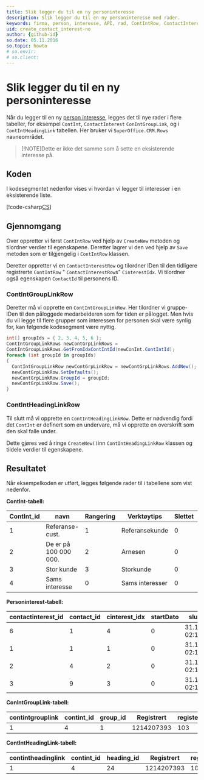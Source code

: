 ```yaml
---
title: Slik legger du til en ny personinteresse
description: Slik legger du til en ny personinteresse med rader.
keywords: firma, person, interesse, API, rad, ContIntRow, ContactInterestRow, ContIntGroupLinkRow, ContIntHeadingLinkRow
uid: create_contact_interest-no
author: {github-id}
so.date: 05.11.2016
so.topic: howto
# so.envir:
# so.client:
---
```


# Slik legger du til en ny personinteresse

Når du legger til en ny [person interesse][1], legges det til nye rader i flere tabeller, for eksempel `ContInt`, `ContactInterest` `ConIntGroupLink`, og i `ContIntHeadingLink` tabellen. Her bruker vi `SuperOffice.CRM.Rows` navneområdet.

> [!NOTE]Dette er ikke det samme som å sette en eksisterende interesse på.
> 
## Koden

I kodesegmentet nedenfor vises vi hvordan vi legger til interesser i en eksisterende liste.

[!code-csharp[CS](includes/add-interest.cs)]

## Gjennomgang

Over oppretter vi først `ContIntRow` ved hjelp av `CreateNew` metoden og tilordner verdier til egenskapene. Deretter lagrer vi den ved hjelp av `Save` metoden som er tilgjengelig i `ContIntRow` klassen.

Deretter oppretter vi en `ContactInterestRow` og tilordner IDen til den tidligere registrerte `ContIntRow` " `ContactInterestRow`s" `CinterestIdx`. Vi tilordner også egenskapen `ContactId` til personens ID.

### ContIntGroupLinkRow

Deretter må vi opprette en `ContIntGroupLinkRow`. Her tilordner vi gruppe-IDen til den påloggede medarbeideren som for tiden er pålogget. Men hvis du vil legge til flere grupper som interessen for personen skal være synlig for, kan følgende kodesegment være nyttig.

```csharp
int[] groupIds = { 2, 3, 4, 5, 6 };
ContIntGroupLinkRows newContGrpLinkRows =
ContIntGroupLinkRows.GetFromIdxContIntId(newConInt.ContIntId);
foreach (int groupId in groupIds)
{
  ContIntGroupLinkRow newContGrpLinkRow = newContGrpLinkRows.AddNew();
  newContGrpLinkRow.SetDefaults();
  newContGrpLinkRow.GroupId = groupId;
  newContGrpLinkRow.Save();
}
```

### ContIntHeadingLinkRow

Til slutt må vi opprette en `ContIntHeadingLinkRow`. Dette er nødvendig fordi det `ContInt` er definert som en undervare, må vi opprette en overskrift som den skal falle under.

Dette gjøres ved å ringe `CreateNew()`inn `ContIntHeadingLinkRow` klassen og tildele verdier til egenskapene.

## Resultatet

Når eksempelkoden er utført, legges følgende rader til i tabellene som vist nedenfor.

 **ContInt-tabell:** 

| ContInt_id | navn | Rangering | Verktøytips | Slettet | Registrert | ...|
|---|---|---|---|---|---|---|
| 1 | Referanse-cust. | 1 | Referansekunde | 0 | 0 | |
| 2 | De er på 100 000 000. | 2 | Arnesen | 0 | 0 | |
| 3 | Stor kunde | 3 | Storkunde | 0 | 0 | |
| 4 | Sams interesse | 0 | Sams interesser | 0 | 1214207393 | |

 **Personinterest-tabell:** 

| contactinterest_id | contact_id | cinterest_idx | startDato | sluttDato | Flagg | Registrert |
|---|---|---|---|---|---|---|
| 6 | 1 | 4 | 0 | 31.12.2021 02:13:49 | 0 | 28.10.2021 13.14:59 |
| 1 | 1 | 1 | 0 | 31.12.2021 02:13:49 | 0 | 28.10.2021 13.14:59 |
| 2 | 4 | 2 | 0 | 31.12.2021 02:13:49| 0 | 28.10.2021 13.14:59 |
| 3 | 9 | 3 | 0 | 31.12.2021 02:13:49| 0 | 28.10.2021 13.14:59 |

 **ConIntGroupLink-tabell:** 

| contintgrouplink | contint_id | group_id | Registrert | registered_associate | ... |
|---|---|---|---|---|---|
| 1 | 4 | 1 | 1214207393 | 103 | |

 **ContIntHeadingLink-tabell:** 

| contintheadinglink | contint_id | heading_id | Registrert | registerred_ass | ... |
|---|---|---|---|---|---|
| 1 | 4 | 24 | 1214207393 | 103 | |

<!-- Originally written for NetServer 3.0 -->

<!-- Referenced links -->
[1]: ../../interests.md

<!-- Referenced images -->
